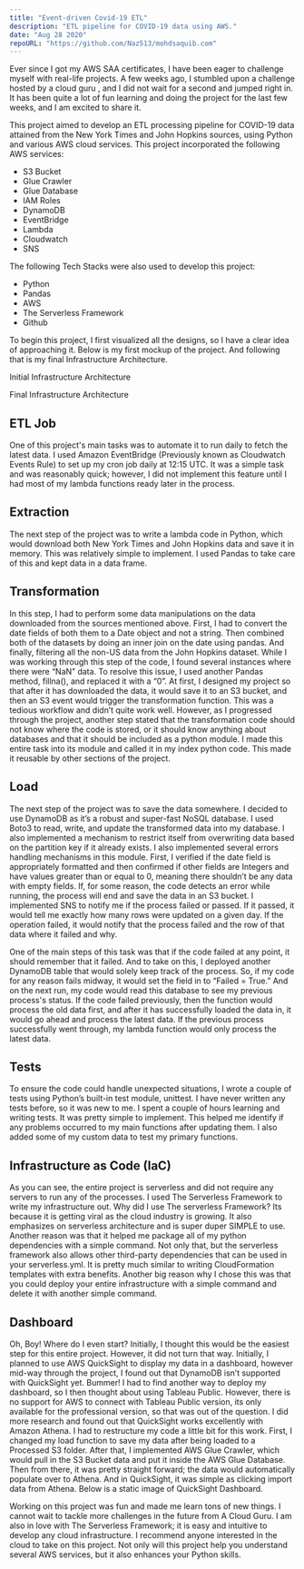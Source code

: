 ```yaml
---
title: "Event-driven Covid-19 ETL"
description: "ETL pipeline for COVID-19 data using AWS."
date: "Aug 28 2020"
repoURL: "https://github.com/Naz513/mohdsaquib.com"
---
```


Ever since I got my AWS SAA certificates, I have been eager to challenge myself with real-life projects. A few weeks ago, I stumbled upon a challenge hosted by a cloud guru , and I did not wait for a second and jumped right in. It has been quite a lot of fun learning and doing the project for the last few weeks, and I am excited to share it.

This project aimed to develop an ETL processing pipeline for COVID-19 data attained from the New York Times and John Hopkins sources, using Python and various AWS cloud services. This project incorporated the following AWS services:
- S3 Bucket
- Glue Crawler
- Glue Database
- IAM Roles
- DynamoDB
- EventBridge
- Lambda
- Cloudwatch
- SNS

The following Tech Stacks were also used to develop this project:
- Python
- Pandas
- AWS
- The Serverless Framework
- Github

To begin this project, I first visualized all the designs, so I have a clear idea of approaching it. Below is my first mockup of the project. And following that is my final Infrastructure Architecture.


Initial Infrastructure Architecture






Final Infrastructure Architecture





## ETL Job
One of this project's main tasks was to automate it to run daily to fetch the latest data. I used Amazon EventBridge (Previously known as Cloudwatch Events Rule) to set up my cron job daily at 12:15 UTC. It was a simple task and was reasonably quick; however, I did not implement this feature until I had most of my lambda functions ready later in the process.

## Extraction
The next step of the project was to write a lambda code in Python, which would download both New York Times and John Hopkins data and save it in memory. This was relatively simple to implement. I used Pandas to take care of this and kept data in a data frame.

## Transformation
In this step, I had to perform some data manipulations on the data downloaded from the sources mentioned above. First, I had to convert the date fields of both them to a Date object and not a string. Then combined both of the datasets by doing an inner join on the date using pandas. And finally, filtering all the non-US data from the John Hopkins dataset.
While I was working through this step of the code, I found several instances where there were “NaN” data. To resolve this issue, I used another Pandas method, fillna(), and replaced it with a “0”.
At first, I designed my project so that after it has downloaded the data, it would save it to an S3 bucket, and then an S3 event would trigger the transformation function. This was a tedious workflow and didn’t quite work well. However, as I progressed through the project, another step stated that the transformation code should not know where the code is stored, or it should know anything about databases and that it should be included as a python module. I made this entire task into its module and called it in my index python code. This made it reusable by other sections of the project.

## Load
The next step of the project was to save the data somewhere. I decided to use DynamoDB as it’s a robust and super-fast NoSQL database. I used Boto3 to read, write, and update the transformed data into my database. I also implemented a mechanism to restrict itself from overwriting data based on the partition key if it already exists.
I also implemented several errors handling mechanisms in this module. First, I verified if the date field is appropriately formatted and then confirmed if other fields are Integers and have values greater than or equal to 0, meaning there shouldn’t be any data with empty fields. If, for some reason, the code detects an error while running, the process will end and save the data in an S3 bucket.
I implemented SNS to notify me if the process failed or passed. If it passed, it would tell me exactly how many rows were updated on a given day. If the operation failed, it would notify that the process failed and the row of that data where it failed and why.



One of the main steps of this task was that if the code failed at any point, it should remember that it failed. And to take on this, I deployed another DynamoDB table that would solely keep track of the process. So, if my code for any reason fails midway, it would set the field in to “Failed = True.” And on the next run, my code would read this database to see my previous process's status. If the code failed previously, then the function would process the old data first, and after it has successfully loaded the data in, it would go ahead and process the latest data. If the previous process successfully went through, my lambda function would only process the latest data.

## Tests
To ensure the code could handle unexpected situations, I wrote a couple of tests using Python’s built-in test module, unittest. I have never written any tests before, so it was new to me. I spent a couple of hours learning and writing tests. It was pretty simple to implement. This helped me identify if any problems occurred to my main functions after updating them. I also added some of my custom data to test my primary functions.



## Infrastructure as Code (IaC)
As you can see, the entire project is serverless and did not require any servers to run any of the processes. I used The Serverless Framework to write my infrastructure out. Why did I use The serverless Framework? Its because it is getting viral as the cloud industry is growing. It also emphasizes on serverless architecture and is super duper SIMPLE to use. Another reason was that it helped me package all of my python dependencies with a simple command. Not only that, but the serverless framework also allows other third-party dependencies that can be used in your serverless.yml. It is pretty much similar to writing CloudFormation templates with extra benefits. Another big reason why I chose this was that you could deploy your entire infrastructure with a simple command and delete it with another simple command.



## Dashboard
Oh, Boy! Where do I even start? Initially, I thought this would be the easiest step for this entire project. However, it did not turn that way. Initially, I planned to use AWS QuickSight to display my data in a dashboard, however mid-way through the project, I found out that DynamoDB isn’t supported with QuickSight yet. Bummer! I had to find another way to deploy my dashboard, so I then thought about using Tableau Public. However, there is no support for AWS to connect with Tableau Public version, its only available for the professional version, so that was out of the question. I did more research and found out that QuickSight works excellently with Amazon Athena. I had to restructure my code a little bit for this work. First, I changed my load function to save my data after being loaded to a Processed S3 folder. After that, I implemented AWS Glue Crawler, which would pull in the S3 Bucket data and put it inside the AWS Glue Database. Then from there, it was pretty straight forward; the data would automatically populate over to Athena. And in QuickSight, it was simple as clicking import data from Athena. Below is a static image of QuickSight Dashboard.



Working on this project was fun and made me learn tons of new things. I cannot wait to tackle more challenges in the future from A Cloud Guru. I am also in love with The Serverless Framework; it is easy and intuitive to develop any cloud infrastructure. I recommend anyone interested in the cloud to take on this project. Not only will this project help you understand several AWS services, but it also enhances your Python skills.

